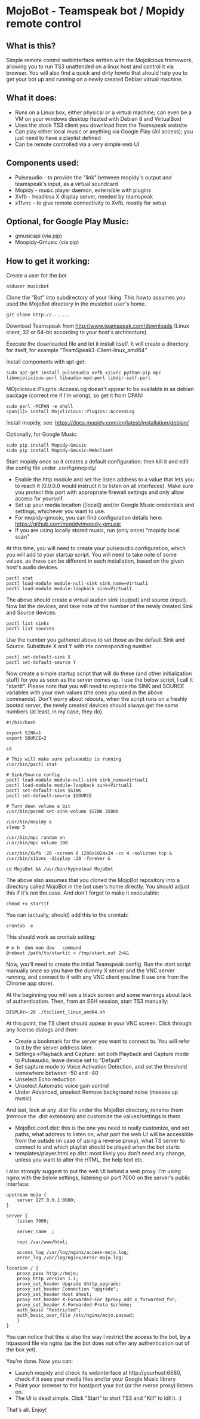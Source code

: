 # MojoBot - Teamspeak bot / Mopidy remote control #

## What is this?

Simple remote control webinterface written with the Mojolicious framework, allowing you to run TS3 unattended on
a linux host and control it via browser. You will also find a quick and dirty howto that should help you to get
your bot up and running on a newly created Debian virtual machine.

## What it does:

* Runs on a Linux box, either physical or a virtual machine; can even be a VM on your windows desktop (tested with Debian 8 and VirtualBox)
* Uses the stock TS3 client you download from the Teamspeak website
* Can play either local music or anything via Google Play (All access); you just need to have a playlist defined 
* Can be remote controlled via a very simple web UI

## Components used:

* Pulseaudio - to provide the "link" between mopidy's output and teamspeak's input, as a virtual soundcard
* Mopidy - music player daemon, extensible with plugins
* Xvfb - headless X display server, needed by teamspeak
* x11vnc - to give remote connectivity to Xvfb, mostly for setup

## Optional, for Google Play Music:

* gmusicapi (via pip)
* Moopidy-Gmusic (via pip)

## How to get it working:

Create a user for the bot

    adduser musicbot

Clone the "Bot" into subdirectory of your liking. This howto assumes you used the MojoBot directory in the musicbot user's home.

    git clone http://....... 

Download Teamspeak from http://www.teamspeak.com/downloads (Linux client, 32 or 64-bit according to your host's architecture)

Execute the downloaded file and let it install itself. It will create a directory for itself, for example "TeamSpeak3-Client-linux_amd64"

Install components with apt-get:

    sudo apt-get install pulseaudio xvfb x11vnc python-pip mpc libmojolicious-perl libaudio-mpd-perl libdir-self-perl

MOjolicious::Plugins::AccessLog doesn't appear to be available in as debian package (correct me if I'm wrong), so get it from CPAN:

    sudo perl -MCPAN -e shell
    cpan[1]> install Mojolicious::Plugins::AccessLog

Install mopidy, see: https://docs.mopidy.com/en/latest/installation/debian/

Optionally, for Google Music:

    sudo pip install Mopidy-Gmusic
    sudo pip install Mopidy-Gmusic-Webclient

Start mopidy once so it creates a default configuration; then kill it and edit the config file under .config/mopidy/

* Enable the http module and set the listen address to a value that lets you to reach it (0.0.0.0 would instruct it to listen on all interfaces). Make sure you protect this port with appropriate firewall settings and only allow access for yourself.
* Set up your media location ([local]) and/or Google Music credentials and settings, whichever you want to use.
* For mopidy-gmusic, you can find configuration details here: https://github.com/mopidy/mopidy-gmusic
* If you are using locally stored music, run (only once) "mopidy local scan"

At this time, you will need to create your pulseaudio configuration, which you will add to your startup script. You will need to take note of some values, as these can be different in each installation, based on the given host's audio devices.

    pactl stat
    pactl load-module module-null-sink sink_name=Virtual1
    pactl load-module module-loopback sink=Virtual1

The above should create a virtual audion sink (output) and source (input). Now list the devices, and take note of the number of the newly created Sink and Source devices:

    pactl list sinks
    pactl list sources

Use the number you gathered above to set those as the default Sink and Source. Substitute X and Y with the corresponding number.

    pactl set-default-sink X
    pactl set-default-source Y

Now create a simple startup script that will do these (and other initialization stuff) for you as soon as the server comes up. I use the below script, I call it "startit".
Please note that you will need to replace the SINK and SOURCE variables with your own values (the ones you used in the above commands). Don't worry about reboots, when the script runs on a freshly booted server, the newly created devices should always get the same numbers (at least, in my case, they do).

    #!/bin/bash

    export SINK=1
    export SOURCE=2

    cd

    # This will make sure pulseaudio is running
    /usr/bin/pactl stat
    
    # Sink/Source config
    pactl load-module module-null-sink sink_name=Virtual1
    pactl load-module module-loopback sink=Virtual1
    pactl set-default-sink $SINK
    pactl set-default-source $SOURCE

    # Turn down volume a bit
    /usr/bin/pacmd set-sink-volume $SINK 35000

    /usr/bin/mopidy &
    sleep 5

    /usr/bin/mpc random on
    /usr/bin/mpc volume 100

    /usr/bin/Xvfb :20 -screen 0 1280x1024x24 -cc 4 -nolisten tcp &
    /usr/bin/x11vnc -display :20 -forever &

    cd MojoBot && /usr/bin/hypnotoad MojoBot

The above also assumes that you cloned the MojoBot repository into a directory called MojoBot in the bot user's home directly. You should adjust this if it's not the case. And don't forget to make it executable:

    chmod +x startit

You can (actually, should) add this to the crontab:

    crontab -e

This should work as crontab setting:

    # m h  dom mon dow   command
    @reboot /path/to/startit > /tmp/start.out 2>&1

Now, you'll need to create the initial Teamspeak config. Run the start script manually once so you have the dummy X server and the VNC server running, and connect to it with any VNC client you line (I use one from the Chrome app store).

At the beginning you will see a black screen and some warnings about lack of authentication. Then, from an SSH session, start TS3 manually:

    DISPLAY=:20 ./tsclient_linux_amd64.sh

At this point, the TS client should appear in your VNC screen. Click through any license dialogs and then:

* Create a bookmark for the server you want to connect to. You will refer to it by the server address later.
* Settings->Playback and Capture: set both Playback and Capture mode to Pulseaudio, leave device set to "Default"
* Set capture mode to Voice Activation Detection, and set the threshold somewhere between -50 and -40
* Unselect Echo reduction
* Unselect Automatic voice gain control
* Under Advanced, unselect Remove background noise (messes up music)

And last, look at any .dist file under the MojoBot directory, rename them (remove the .dist extension) and customize the values/settings in them.

* MojoBot.conf.dist: this is the one you need to really customize, and set paths, what address to listen on, what port the web UI will be accessible from the outsde (in case of using a reverse proxy), what TS server to connect to and which playlist should be played when the bot starts 
* templates/player.html.ep.dist: most likely you don't need any change, unless you want to alter the HTML, the help text etc.

I also strongly suggest to put the web UI behind a web proxy. I'm using nginx with the below settings, listening on port 7000 on the server's public interface:

    upstream mojo {
        server 127.0.0.1:8080;
    }

    server {
        listen 7000;

        server_name _;

        root /var/www/html;

        access_log /var/log/nginx/access-mojo.log;
        error_log /var/log/nginx/error-mojo.log;

    location / {
        proxy_pass http://mojo;
        proxy_http_version 1.1;
        proxy_set_header Upgrade $http_upgrade;
        proxy_set_header Connection "upgrade";
        proxy_set_header Host $host;
        proxy_set_header X-Forwarded-For $proxy_add_x_forwarded_for;
        proxy_set_header X-Forwarded-Proto $scheme;
        auth_basic "Restricted";
        auth_basic_user_file /etc/nginx/mojo.passwd;
        }
    }

You can notice that this is also the way I restrict the access to the bot, by a htpasswd file via nginx (as the bot does not offer any authentication out of the box yet).

You're done. Now you can:

* Launch mopidy and check its webinterface at http://yourhost:6680, check if it sees your media files and/or your Google Music library
* Point your browser to the host/port your bot (or the rverse proxy) listens on.
* The UI is dead simple. Click "Start" to start TS3 and "Kill" to kill it. :)

That's all. Enjoy!
